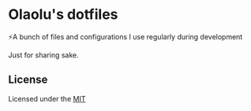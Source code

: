 # Olaolu's dotfiles

:zap:A bunch of files and configurations I use regularly during development

Just for sharing sake.

## License

Licensed under the [MIT](LICENSE.md)
